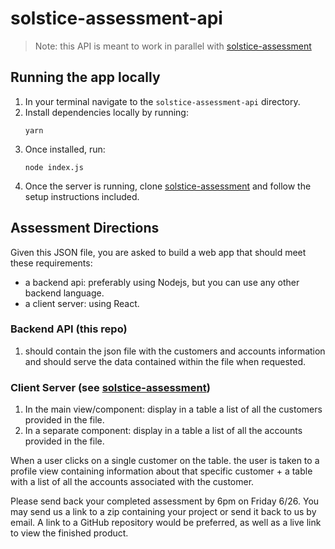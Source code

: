 # solstice-assessment-api

> Note: this API is meant to work in parallel with [solstice-assessment](https://github.com/jillburg7/solstice-assessment)

## Running the app locally

1. In your terminal navigate to the `solstice-assessment-api` directory.
2. Install dependencies locally by running:
    ```
    yarn
    ```
3. Once installed, run:
    ```
    node index.js
    ```
4. Once the server is running, clone [solstice-assessment](https://github.com/jillburg7/solstice-assessment) and follow the setup instructions included.


## Assessment Directions
Given this JSON file, you are asked to build a web app that should meet these requirements:
- a backend api: preferably using Nodejs, but you can use any other backend language.
- a client server: using React.

### Backend API (this repo)
1. should contain the json file with the customers and accounts information and should serve the data contained within the file when requested.

### Client Server (see [solstice-assessment](https://github.com/jillburg7/solstice-assessment))
1. In the main view/component: display in a table a list of all the customers provided in the file.
2. In a separate component: display in a table a list of all the accounts provided in the file.

When a user clicks on a single customer on the table. the user is taken to a profile view containing information about that specific customer + a table with a list of all the accounts associated with the customer.

Please send back your completed assessment by 6pm on Friday 6/26. You may send us a link to a zip containing your project or send it back to us by email.  A link to a GitHub repository would be preferred, as well as a live link to view the finished product.